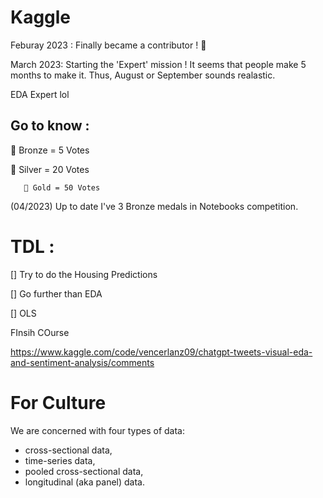 # Kaggle

Feburay 2023 : Finally became a contributor ! 🎉

March 2023: Starting the 'Expert' mission ! 
It seems that people make 5 months to make it. Thus, August or September sounds realastic. 

EDA Expert lol

## Go to know : 
🥉 Bronze = 5 Votes

   🥈 Silver = 20 Votes
   
       🥇 Gold = 50 Votes 
       
       
(04/2023) Up to date I've 3 Bronze medals in Notebooks competition. 

# TDL : 

[] Try to do the Housing Predictions

[] Go further than EDA 

[] OLS

FInsih COurse 

https://www.kaggle.com/code/vencerlanz09/chatgpt-tweets-visual-eda-and-sentiment-analysis/comments

# For Culture 

We are concerned with four types of data: 
- cross-sectional data,
- time-series data,
- pooled cross-sectional data,
- longitudinal (aka panel) data. 
